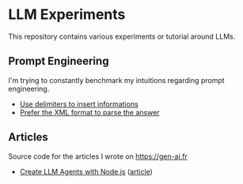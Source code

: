 # LLM Experiments

This repository contains various experiments or tutorial around LLMs.

## Prompt Engineering

I'm trying to constantly benchmark my intuitions regarding prompt engineering.  

- [Use delimiters to insert informations](https://github.com/Aschen/llm-experiments/tree/master/prompt-delimiter-benchmark)
- [Prefer the XML format to parse the answer](https://github.com/Aschen/llm-experiments/tree/master/prompt-action-benchmark)

## Articles

Source code for the articles I wrote on https://gen-ai.fr

- [Create LLM Agents with Node.js](https://github.com/Aschen/llm-experiments/tree/master/article-agent-llm) ([article](https://gen-ai.fr/large-language-model/creer-un-agent-llm-en-node-js-partie-1/))

